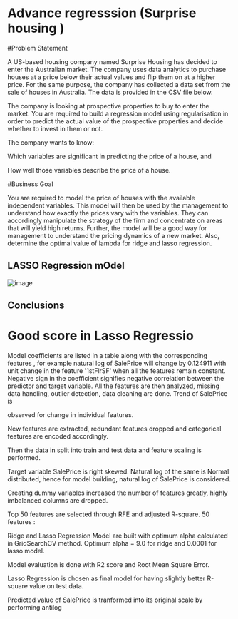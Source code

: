 # Advance regresssion (Surprise housing )

#Problem Statement 

A US-based housing company named Surprise Housing has decided to enter the Australian market. The company uses data analytics to purchase houses at a price below their actual values and flip them on at a higher price. For the same purpose, the company has collected a data set from the sale of houses in Australia. The data is provided in the CSV file below.


The company is looking at prospective properties to buy to enter the market. You are required to build a regression model using regularisation in order to predict the actual value of the prospective properties and decide whether to invest in them or not.


The company wants to know:

Which variables are significant in predicting the price of a house, and

How well those variables describe the price of a house.

#Business Goal

You are required to model the price of houses with the available independent variables. This model will then be used by the management to understand how exactly the prices vary with the variables. They can accordingly manipulate the strategy of the firm and concentrate on areas that will yield high returns. Further, the model will be a good way for management to understand the pricing dynamics of a new market.
Also, determine the optimal value of lambda for ridge and lasso regression.


## LASSO Regression mOdel 

![image](https://user-images.githubusercontent.com/84132394/215759181-62d8a02d-b139-42e9-bbaf-86bcd05ee877.png)





## Conclusions
# Good score in Lasso Regressio

Model coefficients are listed in a table along with the corresponding features , for example natural log of SalePrice will change by 0.124911 with unit change in the feature '1stFlrSF' when all the features remain constant. Negative sign in the coefficient signifies negative correlation between the predictor and target variable. All the features are then analyzed, missing data handling, outlier detection, data cleaning are done. Trend of SalePrice is

observed for change in individual features.

New features are extracted, redundant features dropped and categorical features are encoded accordingly.

Then the data in split into train and test data and feature scaling is performed.

Target variable SalePrice is right skewed. Natural log of the same is Normal distributed, hence for model building, natural log of SalePrice is considered.

Creating dummy variables increased the number of features greatly, highly imbalanced columns are dropped.

Top 50 features are selected through RFE and adjusted R-square. 50 features :

Ridge and Lasso Regression Model are built with optimum alpha calculated in GridSearchCV method. Optimum alpha = 9.0 for ridge and 0.0001 for lasso model.

Model evaluation is done with R2 score and Root Mean Square Error.

Lasso Regression is chosen as final model for having slightly better R-square value on test data.

Predicted value of SalePrice is tranformed into its original scale by performing antilog

<!-- You don't have to answer all the questions - just the ones relevant to your project. -->



